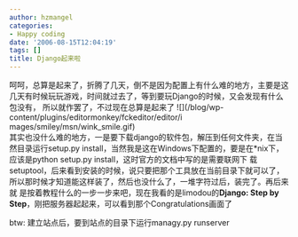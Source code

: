 ```yaml
---
author: hzmangel
categories:
- Happy coding
date: '2006-08-15T12:04:19'
tags: []
title: Django起来啦
---
```

呵呵，总算是起来了，折腾了几天，倒不是因为配置上有什么难的地方，主要是这几天有时候玩玩游戏，时间就过去了，等到要玩Django的时候，又会发现有什么包没有，
所以就作罢了，不过现在总算是起来了 ![](/blog/wp-content/plugins/editormonkey/fckeditor/editor/i
mages/smiley/msn/wink_smile.gif)  
其实也没什么难的地方，一是要下载django的软件包，解压到任何文件夹，在当然目录运行setup.py
install，当然我是这在Windows下配置的，要是在*nix下，应该是python setup.py install，这时官方的文档中写的是需要联网下
载setuptool，后来看到安装的时候，说只要把那个工具放在当前目录下就可以了，所以那时候才知道能这样装了，然后也没什么了，一堆字符过后，装完了。再后来就
是按着教程什么的一步一步来吧，现在我看的是limodou的**Django: Step by
Step**，刚把服务器起起来，可以看到那个Congratulations画面了  
  
btw: 建立站点后，要到站点的目录下运行managy.py runserver